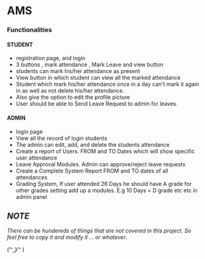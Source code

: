# AMS
### Functionalities

#### STUDENT

* registration page, and login 
* 3 buttons , mark attendance , Mark Leave and view button
* students can mark his/her attendance as present 
* View button in which student can view all the marked attendance 
* Student which mark his/her attendance once in a day can't mark it again in as well as not delete his/her attendance. 
* Also give the option to edit the profile picture 
* User should be able to Send Leave Request to admin for leaves. 

#### ADMIN

* login page 
* View all the record of login students 
* The admin can edit, add, and delete the students attendance 
* Create a report of Users. FROM and TO Dates which will show specific user attendance 
* Leave Approval Modules. Admin can approve/reject leave requests
* Create a Complete System Report FROM and TO dates of all attendances 
* Grading System, If user attended 26 Days he should have A grade for other grades setting add up a modules. E.g 10 Days = D grade etc etc in admin panel


## *NOTE*
*There can be hundereds of things that are not covered in this project. So feel free to copy it and modify it ... or whatever*.

( ͡ᵔ ͜ʖ ͡ᵔ )
